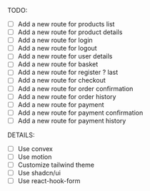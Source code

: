TODO:

- [ ] Add a new route for products list
- [ ] Add a new route for product details
- [ ] Add a new route for login
- [ ] Add a new route for logout
- [ ] Add a new route for user details
- [ ] Add a new route for basket
- [ ] Add a new route for register ? last
- [ ] Add a new route for checkout
- [ ] Add a new route for order confirmation
- [ ] Add a new route for order history
- [ ] Add a new route for payment
- [ ] Add a new route for payment confirmation
- [ ] Add a new route for payment history

DETAILS:

- [ ] Use convex
- [ ] Use motion
- [ ] Customize tailwind theme
- [ ] Use shadcn/ui
- [ ] Use react-hook-form
